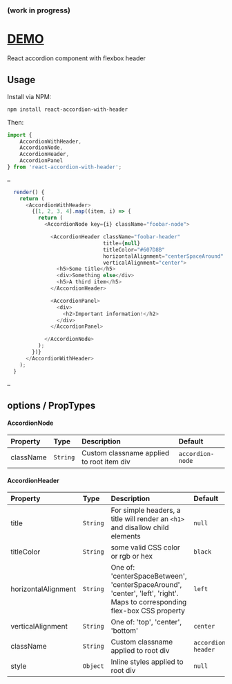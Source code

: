 ### (work in progress)

# [DEMO](https://jforaker.github.io/react-accordion-with-header/dist)

React accordion component with flexbox header 

## Usage

Install via NPM:

```
npm install react-accordion-with-header
```

Then:

```javascript
import {
    AccordionWithHeader,
    AccordionNode,
    AccordionHeader,
    AccordionPanel
} from 'react-accordion-with-header';

…

  render() {
    return (
      <AccordionWithHeader>
        {[1, 2, 3, 4].map((item, i) => {
          return (
            <AccordionNode key={i} className="foobar-node">

              <AccordionHeader className="foobar-header"
                               title={null}
                               titleColor="#607D8B"
                               horizontalAlignment="centerSpaceAround"
                               verticalAlignment="center">
                <h5>Some title</h5>
                <div>Something else</div>
                <h5>A third item</h5>
              </AccordionHeader>

              <AccordionPanel>
                <div>
                  <h2>Important information!</h2>
                </div>
              </AccordionPanel>

            </AccordionNode>
          );
        })}
      </AccordionWithHeader>
    );
  }

…

```


## options / PropTypes

#### AccordionNode
| Property | Type | Description | Default |
|:---|:---|:---|:---|
| className | `String` | Custom classname applied to root item div | `accordion-node` |


#### AccordionHeader
| Property | Type | Description | Default |
|:---|:---|:---|:---|
| title | `String` | For simple headers, a title will render an `<h1>` and disallow child elements | `null` |
| titleColor | `String` | some valid CSS color or rgb or hex | `black` |
| horizontalAlignment | `String` | One of: 'centerSpaceBetween', 'centerSpaceAround', 'center', 'left', 'right'. Maps to corresponding flex-box CSS property | `left` |
| verticalAlignment | `String` | One of: 'top', 'center', 'bottom' | `center` |
| className | `String` | Custom classname applied to root div | `accordion-header` |
| style | `Object` | Inline styles applied to root div | `null` |



